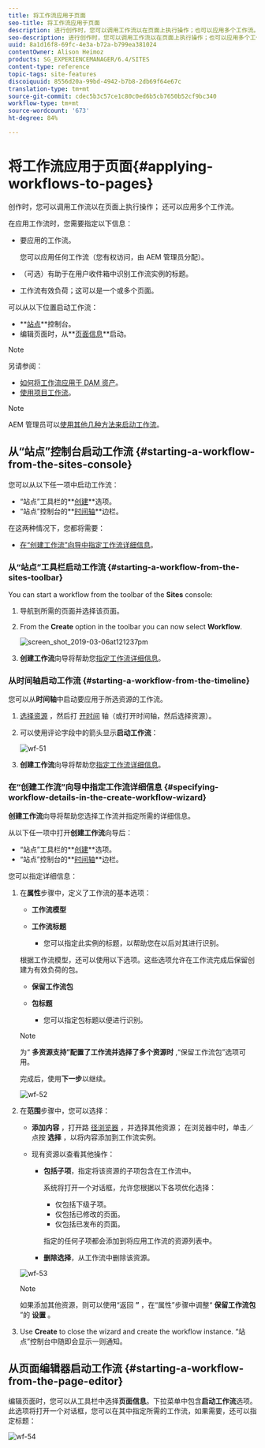 ```yaml
---
title: 将工作流应用于页面
seo-title: 将工作流应用于页面
description: 进行创作时，您可以调用工作流以在页面上执行操作；也可以应用多个工作流。
seo-description: 进行创作时，您可以调用工作流以在页面上执行操作；也可以应用多个工作流。
uuid: 8a1d16f8-69fc-4e3a-b72a-b799ea381024
contentOwner: Alison Heimoz
products: SG_EXPERIENCEMANAGER/6.4/SITES
content-type: reference
topic-tags: site-features
discoiquuid: 8556d20a-99bd-4942-b7b8-2db69f64e67c
translation-type: tm+mt
source-git-commit: cdec5b3c57ce1c80c0ed6b5cb7650b52cf9bc340
workflow-type: tm+mt
source-wordcount: '673'
ht-degree: 84%

---
```



# 将工作流应用于页面{#applying-workflows-to-pages}

创作时，您可以调用工作流以在页面上执行操作； 还可以应用多个工作流。

在应用工作流时，您需要指定以下信息：

* 要应用的工作流。

   您可以应用任何工作流（您有权访问，由 AEM 管理员分配）。

* （可选）有助于在用户收件箱中识别工作流实例的标题。
* 工作流有效负荷；这可以是一个或多个页面。

可以从以下位置启动工作流：

* **[站点](#starting-a-workflow-from-the-sites-console)**控制台。
* 编辑页面时，从&#x200B;**[页面信息](#starting-a-workflow-from-the-page-editor)**启动。

>[!NOTE]
>
>另请参阅：
>
>* [如何将工作流应用于 DAM 资产](/help/assets/assets-workflow.md)。
>* [使用项目工作流](/help/sites-authoring/projects-with-workflows.md)。

>



>[!NOTE]
>
>AEM 管理员可以[使用其他几种方法来启动工作流](/help/sites-administering/workflows-starting.md)。

## 从“站点”控制台启动工作流 {#starting-a-workflow-from-the-sites-console}

您可以从以下任一项中启动工作流：

* “站点”工具栏的&#x200B;**[创建](#starting-a-workflow-from-the-sites-toolbar)**选项。
* “站点”控制台的&#x200B;**[时间轴](#starting-a-workflow-from-the-timeline)**边栏。

在这两种情况下，您都将需要：

* [在“创建工作流”向导中指定工作流详细信息](#specifying-workflow-details-in-the-create-workflow-wizard)。

### 从“站点”工具栏启动工作流 {#starting-a-workflow-from-the-sites-toolbar}

You can start a workflow from the toolbar of the **Sites** console:

1. 导航到所需的页面并选择该页面。

1. From the **Create** option in the toolbar you can now select **Workflow**.

   ![screen_shot_2019-03-06at121237pm](assets/screen_shot_2019-03-06at121237pm.png)

1. **创建工作流**&#x200B;向导将帮助您[指定工作流详细信息](#specifying-workflow-details-in-the-create-workflow-wizard)。

### 从时间轴启动工作流 {#starting-a-workflow-from-the-timeline}

您可以从&#x200B;**时间轴**&#x200B;中启动要应用于所选资源的工作流。

1. [选择资源](/help/sites-authoring/basic-handling.md#viewing-and-selecting-resources) ，然后打 [开时间](/help/sites-authoring/basic-handling.md#timeline) 轴（或打开时间轴，然后选择资源）。
1. 可以使用评论字段中的箭头显示&#x200B;**启动工作流**：

   ![wf-51](assets/wf-51.png)

1. **创建工作流**&#x200B;向导将帮助您[指定工作流详细信息](#specifying-workflow-details-in-the-create-workflow-wizard)。

### 在“创建工作流”向导中指定工作流详细信息 {#specifying-workflow-details-in-the-create-workflow-wizard}

**创建工作流**&#x200B;向导将帮助您选择工作流并指定所需的详细信息。

从以下任一项中打开&#x200B;**创建工作流**&#x200B;向导后：

* “站点”工具栏的&#x200B;**[创建](#starting-a-workflow-from-the-sites-toolbar)**选项。
* “站点”控制台的&#x200B;**[时间轴](#starting-a-workflow-from-the-timeline)**边栏。

您可以指定详细信息：

1. 在&#x200B;**属性**&#x200B;步骤中，定义了工作流的基本选项：

   * **工作流模型**
   * **工作流标题**

      * 您可以指定此实例的标题，以帮助您在以后对其进行识别。

   根据工作流模型，还可以使用以下选项。这些选项允许在工作流完成后保留创建为有效负荷的包。

   * **保留工作流包**
   * **包标题**

      * 您可以指定包标题以便进行识别。
   >[!NOTE]
   >
   >为“ **多资源支持”配置了工作流并选择了多个资源时** ,“保留工作流包”选项可用。[](/help/sites-developing/workflows-models.md#configuring-a-workflow-for-multi-resource-support)

   完成后，使用&#x200B;**下一步**&#x200B;以继续。

   ![wf-52](assets/wf-52.png)

1. 在&#x200B;**范围**&#x200B;步骤中，您可以选择：

   * **添加内容** ，打开路 [径浏览器](/help/sites-authoring/author-environment-tools.md#path-browser) ，并选择其他资源； 在浏览器中时，单击／点按 **选择** ，以将内容添加到工作流实例。
   * 现有资源以查看其他操作：

      * **包括子项**，指定将该资源的子项包含在工作流中。

         系统将打开一个对话框，允许您根据以下各项优化选择：

         * 仅包括下级子项。
         * 仅包括已修改的页面。
         * 仅包括已发布的页面。

         指定的任何子项都会添加到将应用工作流的资源列表中。

      * **删除选择**，从工作流中删除该资源。

   ![wf-53](assets/wf-53.png)

   >[!NOTE]
   >
   >如果添加其他资源，则可以使用“返回 **”** ，在“属性”步骤中调整“ **保留工作流包** ”的 **设置** 。

1. Use **Create** to close the wizard and create the workflow instance. “站点”控制台中随即会显示一则通知。

## 从页面编辑器启动工作流 {#starting-a-workflow-from-the-page-editor}

编辑页面时，您可以从工具栏中选择&#x200B;**页面信息**。下拉菜单中包含&#x200B;**启动工作流**&#x200B;选项。此选项将打开一个对话框，您可以在其中指定所需的工作流，如果需要，还可以指定标题：

![wf-54](assets/wf-54.png)

